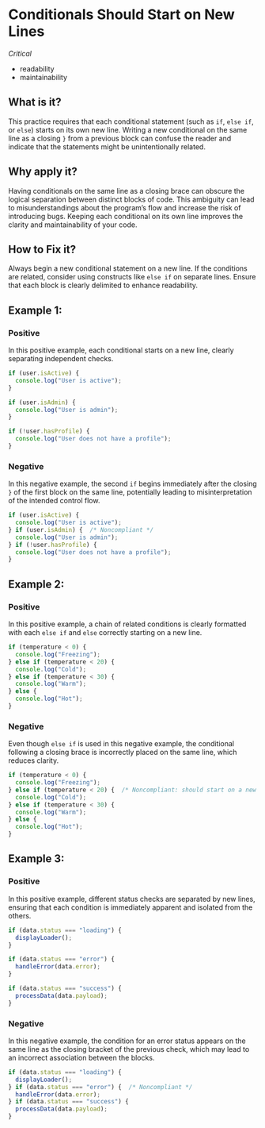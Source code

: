 <!-- #title -->
# Conditionals Should Start on New Lines

<!-- #severity -->
*Critical*

<!-- #categories -->
- readability
- maintainability

<!-- #description -->
## What is it?
This practice requires that each conditional statement (such as `if`, `else if`, or `else`) starts on its own new line. Writing a new conditional on the same line as a closing `}` from a previous block can confuse the reader and indicate that the statements might be unintentionally related.

## Why apply it?
Having conditionals on the same line as a closing brace can obscure the logical separation between distinct blocks of code. This ambiguity can lead to misunderstandings about the program’s flow and increase the risk of introducing bugs. Keeping each conditional on its own line improves the clarity and maintainability of your code.

## How to Fix it?
Always begin a new conditional statement on a new line. If the conditions are related, consider using constructs like `else if` on separate lines. Ensure that each block is clearly delimited to enhance readability.

<!-- #examples -->

## Example 1:

<!-- #example-->

### Positive

<!-- #example_positive_description-->
In this positive example, each conditional starts on a new line, clearly separating independent checks.

<!-- #example_positive_code-->
```ts
if (user.isActive) {
  console.log("User is active");
}

if (user.isAdmin) {
  console.log("User is admin");
}

if (!user.hasProfile) {
  console.log("User does not have a profile");
}
```

### Negative

<!-- #example_negative_description-->
In this negative example, the second `if` begins immediately after the closing `}` of the first block on the same line, potentially leading to misinterpretation of the intended control flow.

<!-- #example_negative_code-->
```ts
if (user.isActive) {
  console.log("User is active");
} if (user.isAdmin) {  /* Noncompliant */
  console.log("User is admin");
} if (!user.hasProfile) {
  console.log("User does not have a profile");
}
```

## Example 2:

<!-- #example-->

### Positive

<!-- #example_positive_description-->
In this positive example, a chain of related conditions is clearly formatted with each `else if` and `else` correctly starting on a new line.

<!-- #example_positive_code-->
```ts
if (temperature < 0) {
  console.log("Freezing");
} else if (temperature < 20) {
  console.log("Cold");
} else if (temperature < 30) {
  console.log("Warm");
} else {
  console.log("Hot");
}
```

### Negative

<!-- #example_negative_description-->
Even though `else if` is used in this negative example, the conditional following a closing brace is incorrectly placed on the same line, which reduces clarity.

<!-- #example_negative_code-->
```ts
if (temperature < 0) {
  console.log("Freezing");
} else if (temperature < 20) {  /* Noncompliant: should start on a new line */
  console.log("Cold");
} else if (temperature < 30) {
  console.log("Warm");
} else {
  console.log("Hot");
}
```

## Example 3:

<!-- #example-->

### Positive

<!-- #example_positive_description-->
In this positive example, different status checks are separated by new lines, ensuring that each condition is immediately apparent and isolated from the others.

<!-- #example_positive_code-->
```ts
if (data.status === "loading") {
  displayLoader();
}

if (data.status === "error") {
  handleError(data.error);
}

if (data.status === "success") {
  processData(data.payload);
}
```

### Negative

<!-- #example_negative_description-->
In this negative example, the condition for an error status appears on the same line as the closing bracket of the previous check, which may lead to an incorrect association between the blocks.

<!-- #example_negative_code-->
```ts
if (data.status === "loading") {
  displayLoader();
} if (data.status === "error") {  /* Noncompliant */
  handleError(data.error);
} if (data.status === "success") {
  processData(data.payload);
}
```